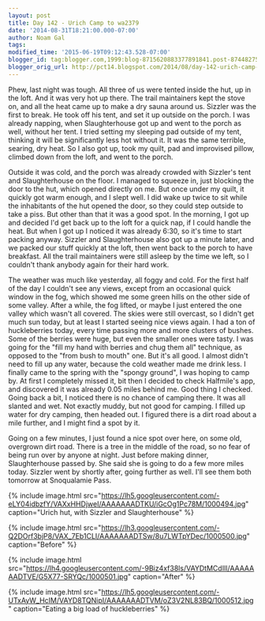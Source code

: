 ```yaml
---
layout: post
title: Day 142 - Urich Camp to wa2379
date: '2014-08-31T18:21:00.000-07:00'
author: Noam Gal
tags:
modified_time: '2015-06-19T09:12:43.528-07:00'
blogger_id: tag:blogger.com,1999:blog-8715620883377891841.post-8744827544228373875
blogger_orig_url: http://pct14.blogspot.com/2014/08/day-142-urich-camp-to-wa2379.html
---
```


 Phew, last night was tough. All three of us were tented inside the hut, up in the loft. And it was very hot up
 there. The trail maintainers kept the stove on, and all the heat came up to make a dry sauna around us.
 Sizzler
 was the first to break. He took off his tent, and set it up outside on the porch. I was already napping, when
 Slaughterhouse got up and went to the porch as well, without her tent.
 I tried setting my sleeping pad outside
 of my tent, thinking it will be significantly less hot without it. It was the same terrible, searing, dry heat. So I
 also got up, took my quilt, pad and improvised pillow, climbed down from the loft, and went to the porch.

 Outside it was cold, and the porch was already crowded with Sizzler's tent and Slaughterhouse on the floor. I
 managed to squeeze in, just blocking the door to the hut, which opened directly on me. But once under my quilt, it
 quickly got warm enough, and I slept well.
 I did wake up twice to sit while the inhabitants of the hut opened
 the door, so they could step outside to take a piss. But other than that it was a good spot.
 In the morning, I
 got up and decided I'd get back up to the loft for a quick nap, if I could handle the heat. But when I got up I
 noticed it was already 6:30, so it's time to start packing anyway.
 Sizzler and Slaughterhouse also got up a
 minute later, and we packed our stuff quickly at the loft, then went back to the porch to have breakfast. All the
 trail maintainers were still asleep by the time we left, so I couldn't thank anybody again for their hard work.

 The weather was much like yesterday, all foggy and cold. For the first half of the day I couldn't see any views,
 except from an occasional quick window in the fog, which showed me some green hills on the other side of some
 valley.
 After a while, the fog lifted, or maybe I just entered the one valley which wasn't all covered. The
 skies were still overcast, so I didn't get much sun today, but at least I started seeing nice views again.
 I
 had a ton of huckleberries today, every time passing more and more clusters of bushes. Some of the berries were
 huge, but even the smaller ones were tasty. I was going for the "fill my hand with berries and chug them all"
 technique, as opposed to the "from bush to mouth" one. But it's all good.
 I almost didn't need to fill up any
 water, because the cold weather made me drink less. I finally came to the spring with the "spongy ground", I was
 hoping to camp by. At first I completely missed it, bit then I decided to check Halfmile's app, and discovered it
 was already 0.05 miles behind me. Good thing I checked.
 Going back a bit, I noticed there is no chance of
 camping there. It was all slanted and wet. Not exactly muddy, but not good for camping. I filled up water for dry
 camping, then headed out. I figured there is a dirt road about a mile further, and I might find a spot by it.

 Going on a few minutes, I just found a nice spot over here, on some old, overgrown dirt road. There is a tree in the
 middle of the road, so no fear of being run over by anyone at night.
 Just before making dinner, Slaughterhouse
 passed by. She said she is going to do a few more miles today. Sizzler went by shortly after, going further as well.
 I'll see them both tomorrow at Snoqualamie Pass.


{% include image.html src="https://lh5.googleusercontent.com/-eLY04idbzfY/VAXxHHDjweI/AAAAAAADTKU/iGcOg1Pc78M/1000494.jpg" caption="Urich hut, with Sizzler and Slaughterhouse" %}


{% include image.html src="https://lh3.googleusercontent.com/-Q2DOrf3bjP8/VAX_7Eb1CLI/AAAAAAADTSw/8u7LWTpYDec/1000500.jpg" caption="Before" %}


{% include image.html src="https://lh4.googleusercontent.com/-9Biz4xf38ls/VAYDtMCdIlI/AAAAAAADTVE/G5X77-SRYQc/1000501.jpg" caption="After" %}


{% include image.html src="https://lh5.googleusercontent.com/-UTxAyW_HcIM/VAYD8TQNipI/AAAAAAADTVM/oZ3V2NL83BQ/1000512.jpg" caption="Eating a big load of huckleberries" %}

